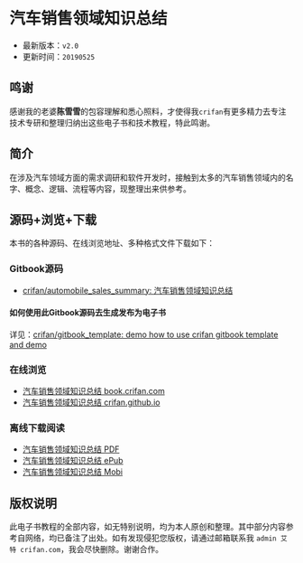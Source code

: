 # 汽车销售领域知识总结

* 最新版本：`v2.0`
* 更新时间：`20190525`

## 鸣谢

感谢我的老婆**陈雪雪**的包容理解和悉心照料，才使得我`crifan`有更多精力去专注技术专研和整理归纳出这些电子书和技术教程，特此鸣谢。

## 简介

在涉及汽车领域方面的需求调研和软件开发时，接触到太多的汽车销售领域内的名字、概念、逻辑、流程等内容，现整理出来供参考。

## 源码+浏览+下载

本书的各种源码、在线浏览地址、多种格式文件下载如下：

### Gitbook源码

* [crifan/automobile_sales_summary: 汽车销售领域知识总结](https://github.com/crifan/automobile_sales_summary)

#### 如何使用此Gitbook源码去生成发布为电子书

详见：[crifan/gitbook_template: demo how to use crifan gitbook template and demo](https://github.com/crifan/gitbook_template)

### 在线浏览

* [汽车销售领域知识总结 book.crifan.com](http://book.crifan.com/books/automobile_sales_summary/website)
* [汽车销售领域知识总结 crifan.github.io](https://crifan.github.io/automobile_sales_summary/website)

### 离线下载阅读

* [汽车销售领域知识总结 PDF](http://book.crifan.com/books/automobile_sales_summary/pdf/automobile_sales_summary.pdf)
* [汽车销售领域知识总结 ePub](http://book.crifan.com/books/automobile_sales_summary/epub/automobile_sales_summary.epub)
* [汽车销售领域知识总结 Mobi](http://book.crifan.com/books/automobile_sales_summary/mobi/automobile_sales_summary.mobi)

## 版权说明

此电子书教程的全部内容，如无特别说明，均为本人原创和整理。其中部分内容参考自网络，均已备注了出处。如有发现侵犯您版权，请通过邮箱联系我 `admin 艾特 crifan.com`，我会尽快删除。谢谢合作。